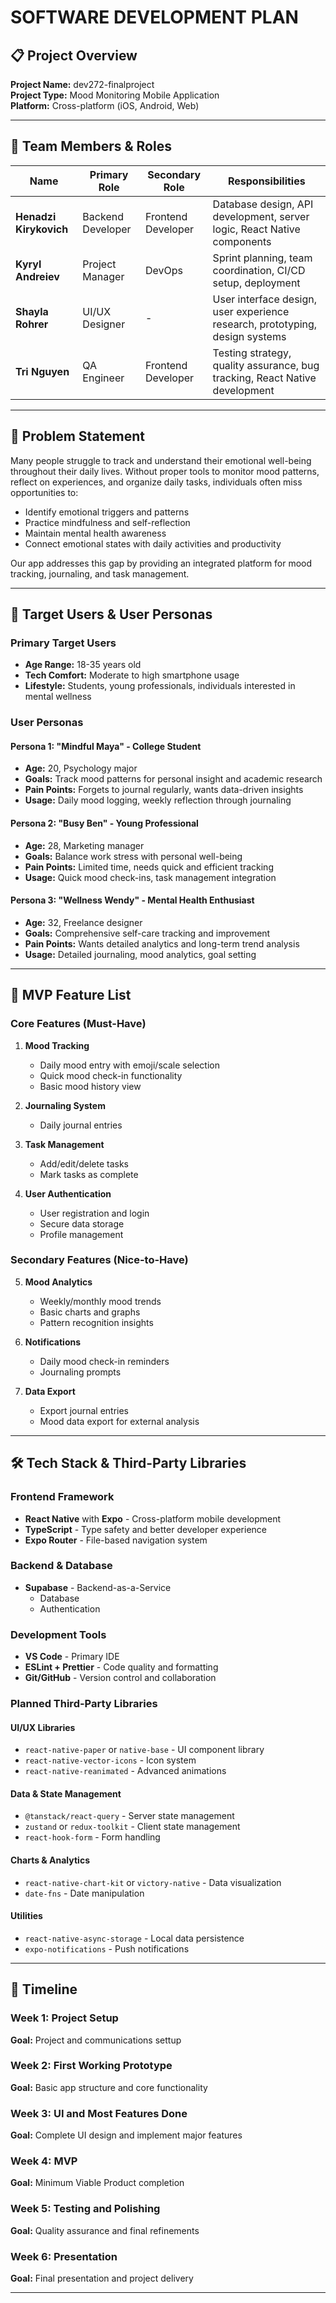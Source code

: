 # SOFTWARE DEVELOPMENT PLAN

## 📋 Project Overview

**Project Name:** dev272-finalproject  
**Project Type:** Mood Monitoring Mobile Application  
**Platform:** Cross-platform (iOS, Android, Web)

---

## 👥 Team Members & Roles

| Name | Primary Role | Secondary Role | Responsibilities |
|------|-------------|----------------|------------------|
| **Henadzi Kirykovich** | Backend Developer | Frontend Developer | Database design, API development, server logic, React Native components |
| **Kyryl Andreiev** | Project Manager | DevOps | Sprint planning, team coordination, CI/CD setup, deployment |
| **Shayla Rohrer** | UI/UX Designer | - | User interface design, user experience research, prototyping, design systems |
| **Tri Nguyen** | QA Engineer | Frontend Developer | Testing strategy, quality assurance, bug tracking, React Native development |

---

## 🎯 Problem Statement

Many people struggle to track and understand their emotional well-being throughout their daily lives. Without proper tools to monitor mood patterns, reflect on experiences, and organize daily tasks, individuals often miss opportunities to:

- Identify emotional triggers and patterns
- Practice mindfulness and self-reflection
- Maintain mental health awareness
- Connect emotional states with daily activities and productivity

Our app addresses this gap by providing an integrated platform for mood tracking, journaling, and task management.

---

## 👤 Target Users & User Personas

### Primary Target Users
- **Age Range:** 18-35 years old
- **Tech Comfort:** Moderate to high smartphone usage
- **Lifestyle:** Students, young professionals, individuals interested in mental wellness

### User Personas

#### Persona 1: "Mindful Maya" - College Student
- **Age:** 20, Psychology major
- **Goals:** Track mood patterns for personal insight and academic research
- **Pain Points:** Forgets to journal regularly, wants data-driven insights
- **Usage:** Daily mood logging, weekly reflection through journaling

#### Persona 2: "Busy Ben" - Young Professional
- **Age:** 28, Marketing manager
- **Goals:** Balance work stress with personal well-being
- **Pain Points:** Limited time, needs quick and efficient tracking
- **Usage:** Quick mood check-ins, task management integration

#### Persona 3: "Wellness Wendy" - Mental Health Enthusiast
- **Age:** 32, Freelance designer
- **Goals:** Comprehensive self-care tracking and improvement
- **Pain Points:** Wants detailed analytics and long-term trend analysis
- **Usage:** Detailed journaling, mood analytics, goal setting

---

## 🚀 MVP Feature List

### Core Features (Must-Have)
1. **Mood Tracking**
   - Daily mood entry with emoji/scale selection
   - Quick mood check-in functionality
   - Basic mood history view

2. **Journaling System**
   - Daily journal entries

3. **Task Management**
   - Add/edit/delete tasks
   - Mark tasks as complete

4. **User Authentication**
   - User registration and login
   - Secure data storage
   - Profile management

### Secondary Features (Nice-to-Have)
5. **Mood Analytics**
   - Weekly/monthly mood trends
   - Basic charts and graphs
   - Pattern recognition insights

6. **Notifications**
   - Daily mood check-in reminders
   - Journaling prompts

7. **Data Export**
   - Export journal entries
   - Mood data export for external analysis

---

## 🛠️ Tech Stack & Third-Party Libraries

### Frontend Framework
- **React Native** with **Expo** - Cross-platform mobile development
- **TypeScript** - Type safety and better developer experience
- **Expo Router** - File-based navigation system

### Backend & Database
- **Supabase** - Backend-as-a-Service
  - Database
  - Authentication

### Development Tools
- **VS Code** - Primary IDE
- **ESLint + Prettier** - Code quality and formatting
- **Git/GitHub** - Version control and collaboration

### Planned Third-Party Libraries

#### UI/UX Libraries
- `react-native-paper` or `native-base` - UI component library
- `react-native-vector-icons` - Icon system
- `react-native-reanimated` - Advanced animations

#### Data & State Management
- `@tanstack/react-query` - Server state management
- `zustand` or `redux-toolkit` - Client state management
- `react-hook-form` - Form handling

#### Charts & Analytics
- `react-native-chart-kit` or `victory-native` - Data visualization
- `date-fns` - Date manipulation

#### Utilities
- `react-native-async-storage` - Local data persistence
- `expo-notifications` - Push notifications

---

## 📅 Timeline

### Week 1: Project Setup
**Goal:** Project and communications settup

### Week 2: First Working Prototype
**Goal:** Basic app structure and core functionality

### Week 3: UI and Most Features Done
**Goal:** Complete UI design and implement major features

### Week 4: MVP
**Goal:** Minimum Viable Product completion

### Week 5: Testing and Polishing
**Goal:** Quality assurance and final refinements

### Week 6: Presentation
**Goal:** Final presentation and project delivery

---